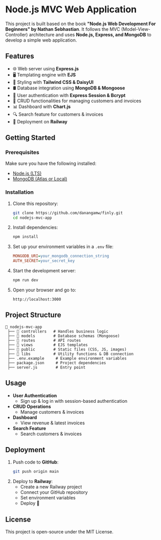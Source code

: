 # **Node.js MVC Web Application**

This project is built based on the book **"Node.js Web Development For Beginners" by Nathan Sebhastian**. It follows the MVC (Model-View-Controller) architecture and uses **Node.js, Express, and MongoDB** to develop a simple web application.

## **Features**

- 🌐 Web server using **Express.js**
- 🖥️ Templating engine with **EJS**
- 🎨 Styling with **Tailwind CSS & DaisyUI**
- 🛢️ Database integration using **MongoDB & Mongoose**
- 🔐 User authentication with **Express Session & Bcrypt**
- 📝 CRUD functionalities for managing customers and invoices
- 📊 Dashboard with **Chart.js**
- 🔍 Search feature for customers & invoices
- 🚀 Deployment on **Railway**

## **Getting Started**

### **Prerequisites**

Make sure you have the following installed:

- [Node.js (LTS)](https://nodejs.org/)
- [MongoDB (Atlas or Local)](https://www.mongodb.com/atlas)

### **Installation**

1. Clone this repository:

   ```sh
   git clone https://github.com/danangamw/finly.git
   cd nodejs-mvc-app
   ```

2. Install dependencies:

   ```sh
   npm install
   ```

3. Set up your environment variables in a `.env` file:

   ```ini
   MONGODB_URI=your_mongodb_connection_string
   AUTH_SECRET=your_secret_key
   ```

4. Start the development server:

   ```sh
   npm run dev
   ```

5. Open your browser and go to:
   ```
   http://localhost:3000
   ```

## **Project Structure**

```
📂 nodejs-mvc-app
 ├── 📂 controllers   # Handles business logic
 ├── 📂 models        # Database schemas (Mongoose)
 ├── 📂 routes        # API routes
 ├── 📂 views         # EJS templates
 ├── 📂 public        # Static files (CSS, JS, images)
 ├── 📂 libs          # Utility functions & DB connection
 ├── .env.example     # Example environment variables
 ├── package.json     # Project dependencies
 ├── server.js        # Entry point
```

## **Usage**

- **User Authentication**
  - Sign up & log in with session-based authentication
- **CRUD Operations**
  - Manage customers & invoices
- **Dashboard**
  - View revenue & latest invoices
- **Search Feature**
  - Search customers & invoices

## **Deployment**

1. Push code to **GitHub**:
   ```sh
   git push origin main
   ```
2. Deploy to **Railway**:
   - Create a new Railway project
   - Connect your GitHub repository
   - Set environment variables
   - Deploy 🚀

## **License**

This project is open-source under the MIT License.
